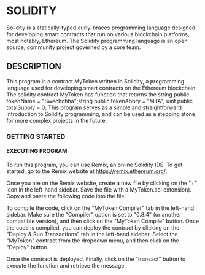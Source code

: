 # SOLIDITY
Solidity is a statically-typed curly-braces programming language designed for developing smart contracts that run on various blockchain platforms, most notably, Ethereum.
The Solidity programming language is an open source, community project governed by a core team.

## DESCRIPTION
This program is a contract MyToken written in Solidity, a programming language used for developing smart contracts on the Ethereum blockchain.
The solidity contract MyToken has function that returns the string public tokenName = "Swechchha";string public tokenAbbry = "MTA"; uint public totalSupply = 0;
This program serves as a simple and straightforward introduction to Solidity programming, and can be used as a stepping stone for more complex projects in the future.

### GETTING STARTED

#### EXECUTING PROGRAM
To run this program, you can use Remix, an online Solidity IDE. To get started, go to the Remix website at https://remix.ethereum.org/.

Once you are on the Remix website, create a new file by clicking on the "+" icon in the left-hand sidebar. Save the file with a MyToken.sol extension). Copy and paste the following code into the file:

To compile the code, click on the "MyToken Compiler" tab in the left-hand sidebar. Make sure the "Compiler" option is set to "0.8.4" (or another compatible version), and then click on the "MyToken Compile" button.
Once the code is compiled, you can deploy the contract by clicking on the "Deploy & Run Transactions" tab in the left-hand sidebar. Select the "MyToken" contract from the dropdown menu, and then click on the "Deploy" button.

Once the contract is deployed, Finally, click on the "transact" button to execute the function and retrieve the message.
